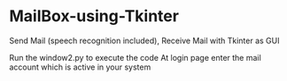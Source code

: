 # MailBox-using-Tkinter
Send Mail (speech recognition included), Receive Mail with Tkinter as GUI

Run the window2.py to execute the code
At login page enter the mail account which is active in your system
